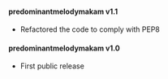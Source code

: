 #### predominantmelodymakam v1.1
 - Refactored the code to comply with PEP8

#### predominantmelodymakam v1.0
 - First public release
